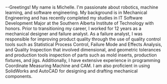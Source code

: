 --Greetings! My name is Michelle. I'm passionate about robotics, machine learning, and software engineering. My background is in Mechanical Engineering and has recently completed my studies in IT Software Development Major at the Southern Alberta Institute of Technology with honors. Prior to transitioning my career, I worked for 12 years as a mechanical designer and failure analyst. As a failure analyst, I was responsible for improving product quality through the use of quality control tools such as Statistical Process Control, Failure Mode and Effects Analysis, and Quality Inspection that involved dimensional, and geometric tolerances and production tools inspection of parts such as mold inserts, production fixtures, and jigs. Additionally, I have extensive experience in programming Coordinate Measuring Machine and CAM. I am also proficient in using SolidWorks and AutoCAD for designing and drafting mechanical components.

<!-- - 📫 How to reach me ... -->


<!---
michellealzola/michellealzola is a ✨ special ✨ repository because its `README.md` (this file) appears on your GitHub profile.
You can click the Preview link to take a look at your changes.
--->
